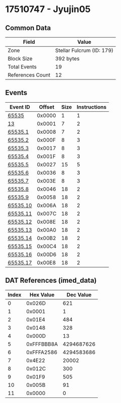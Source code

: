 # 17510747 - Jyujin05

## Common Data

| Field            | Value                     |
|------------------|---------------------------|
| Zone             | Stellar Fulcrum (ID: 179) |
| Block Size       | 392 bytes                 |
| Total Events     | 19                        |
| References Count | 12                        |

## Events

| Event ID                  | Offset   |   Size |   Instructions |
|---------------------------|----------|--------|----------------|
| [65535](./65535.md)       | 0x0000   |      1 |              1 |
| [13](./13.md)             | 0x0001   |      7 |              2 |
| [65535.1](./65535.1.md)   | 0x0008   |      7 |              2 |
| [65535.2](./65535.2.md)   | 0x000F   |      8 |              3 |
| [65535.3](./65535.3.md)   | 0x0017   |      8 |              3 |
| [65535.4](./65535.4.md)   | 0x001F   |      8 |              3 |
| [65535.5](./65535.5.md)   | 0x0027   |     15 |              5 |
| [65535.6](./65535.6.md)   | 0x0036   |      8 |              3 |
| [65535.7](./65535.7.md)   | 0x003E   |      8 |              3 |
| [65535.8](./65535.8.md)   | 0x0046   |     18 |              2 |
| [65535.9](./65535.9.md)   | 0x0058   |     18 |              2 |
| [65535.10](./65535.10.md) | 0x006A   |     18 |              2 |
| [65535.11](./65535.11.md) | 0x007C   |     18 |              2 |
| [65535.12](./65535.12.md) | 0x008E   |     18 |              2 |
| [65535.13](./65535.13.md) | 0x00A0   |     18 |              2 |
| [65535.14](./65535.14.md) | 0x00B2   |     18 |              2 |
| [65535.15](./65535.15.md) | 0x00C4   |     18 |              2 |
| [65535.16](./65535.16.md) | 0x00D6   |     18 |              2 |
| [65535.17](./65535.17.md) | 0x00E8   |     18 |              2 |

## DAT References (imed_data)

|   Index | Hex Value   |   Dec Value |
|---------|-------------|-------------|
|       0 | 0x026D      |         621 |
|       1 | 0x0001      |           1 |
|       2 | 0x01E4      |         484 |
|       3 | 0x0148      |         328 |
|       4 | 0x000D      |          13 |
|       5 | 0xFFFBBB8A  |  4294687626 |
|       6 | 0xFFFA2586  |  4294583686 |
|       7 | 0x4E22      |       20002 |
|       8 | 0x012C      |         300 |
|       9 | 0x01F9      |         505 |
|      10 | 0x005B      |          91 |
|      11 | 0x0000      |           0 |
